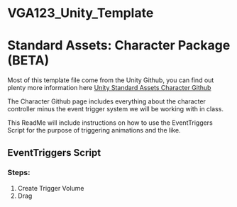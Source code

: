 # VGA123_Unity_Template


# Standard Assets: Character Package (BETA)

Most of this template file come from the Unity Github, you can find out plenty more information here [Unity Standard Assets Character Github](https://github.com/Unity-Technologies/Standard-Assets-Characters) 

The Character Github page includes everything about the character controller minus the event trigger system we will be working with in class. 

This ReadMe will include instructions on how to use the EventTriggers Script for the purpose of triggering animations and the like. 

## EventTriggers Script
### Steps: ###

 1. Create Trigger Volume
 2. Drag 

 

<!--stackedit_data:
eyJoaXN0b3J5IjpbNDAwODUyMTQwXX0=
-->